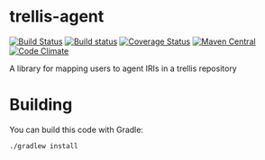 # trellis-agent

[![Build Status](https://travis-ci.org/trellis-ldp/trellis-agent.png?branch=master)](https://travis-ci.org/trellis-ldp/trellis-agent)
[![Build status](https://ci.appveyor.com/api/projects/status/u9xf71t8lbsp8f2o?svg=true)](https://ci.appveyor.com/project/acoburn/trellis-agent)
[![Coverage Status](https://coveralls.io/repos/github/trellis-ldp/trellis-agent/badge.svg?branch=master)](https://coveralls.io/github/trellis-ldp/trellis-agent?branch=master)
[![Maven Central](https://maven-badges.herokuapp.com/maven-central/org.trellisldp/trellis-agent/badge.svg)](https://maven-badges.herokuapp.com/maven-central/org.trellisldp/trellis-agent/)
[![Code Climate](https://codeclimate.com/github/trellis-ldp/trellis-agent/badges/gpa.svg)](https://codeclimate.com/github/trellis-ldp/trellis-agent)

A library for mapping users to agent IRIs in a trellis repository

# Building

You can build this code with Gradle:

    ./gradlew install

